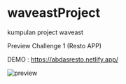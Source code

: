 # waveastProject
kumpulan project waveast



Preview Challenge 1 (Resto APP)


DEMO : https://abdasresto.netlify.app/

![preview](https://user-images.githubusercontent.com/87264553/137738468-82c2de4f-747b-45f0-adf4-7df088273ad3.png)

